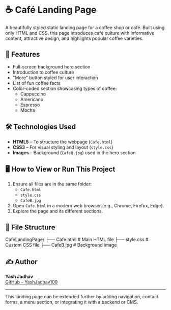 # ☕ Café Landing Page

A beautifully styled static landing page for a coffee shop or café. Built using only HTML and CSS, this page introduces café culture with informative content, attractive design, and highlights popular coffee varieties.

## 🌟 Features

- Full-screen background hero section
- Introduction to coffee culture
- "More" button styled for user interaction
- List of fun coffee facts
- Color-coded section showcasing types of coffee:
  - Cappuccino
  - Americano
  - Espresso
  - Mocha

## 🛠️ Technologies Used

- **HTML5** – To structure the webpage (`Cafe.html`)
- **CSS3** – For visual styling and layout (`style.css`)
- **Images** – Background (`CafeB.jpg`) used in the hero section

## 🖥️ How to View or Run This Project

1. Ensure all files are in the same folder:
   - `Cafe.html`
   - `style.css`
   - `CafeB.jpg`
2. Open `Cafe.html` in a modern web browser (e.g., Chrome, Firefox, Edge).
3. Explore the page and its different sections.

## 📂 File Structure

CafeLandingPage/
├── Cafe.html # Main HTML file
├── style.css # Custom CSS file
├── CafeB.jpg # Background image

## ✍️ Author

**Yash Jadhav**  
[GitHub – YashJadhav100](https://github.com/YashJadhav100)

---

This landing page can be extended further by adding navigation, contact forms, a menu section, or integrating it with a backend or CMS.
